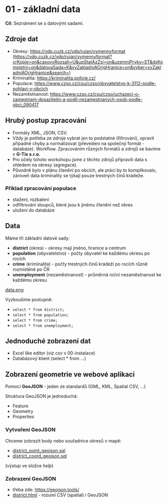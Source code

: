 # 01 - základní data

**Cíl:** Seznámení se s datovými sadami.

## Zdroje dat

- Okresy: https://vdp.cuzk.cz/vdp/ruian/vymennyformat (https://vdp.cuzk.cz/vdp/ruian/vymennyformat?crKopie=on&casovyRozsah=U&upStatAzZsj=on&uzemniPrvky=ST&dsKompletni=on&datovaSada=K&vyZakladniAOrigHranice=on&vyber=vyZakladniAOrigHranice&search=)
- Kriminalita: https://kriminalita.policie.cz/
- Populace: https://www.czso.cz/csu/czso/obyvatelstvo-k-3112-podle-pohlavi-v-obcich
- Nezaměstnanost: https://www.czso.cz/csu/czso/uchazeci-o-zamestnani-dosazitelni-a-podil-nezamestnanych-osob-podle-obci_090417

## Hrubý postup zpracování
- Formáty XML, JSON, CSV.
- Vždy je potřeba ze zdroje vybrat jen to podstatné (filtrování), opravit případné chyby a normalizovat (převedení na společný formát - databáze). Workflow. Zpracováním různých formátů a zdrojů se bavíme v **G-Tix s.r.o.**
- Pro účely tohoto workshopu jsme z těchto zdrojů připravili data s ohledem na okresy (agregace).
- Původně bylo v plánu členění po obcích, ale práci by to komplikovalo, zároveň data kriminality se týkají pouze trestných činů krádeže.

### Příklad zpracování populace
- stažení, rozbalení
- odfiltrování sloupců, které jsou k jinému členění než okres
- uložení do databáze

## Data

Máme tři základní datové sady:
- **district** (okres) - okresy mají jméno, hranice a centrum
- **population** (obyvatelstvo) - počty obyvatel ke každému okresu po rocích 
- **crime** (kriminalita) - počty trestných činů krádeží po rocích různě rozmístěné po ČR
- **unemployment** (nezaměstnanost) - průměrná roční nezaměstnanost ke každému okresu 

[data.png](data.png)

Vyzkoušíme postupně:

- `select * from district;`
- `select * from population;`
- `select * from crime;`
- `select * from unemployment;`

## Jednoduché zobrazení dat

- Excel like editor (viz csv v 00-instalace)
- Databázový klient (select * from ...)

## Zobrazení geometrie ve webové aplikaci

Pomocí **GeoJSON** - jeden ze standardů (GML, KML, Spatial CSV, ...)

Struktura GeoJSON je jednoduchá:
- Feature
- Geometry
- Properties

### Vytvoření GeoJSON

Chceme zobrazit body nebo souřadnice okresů v mapě:
- [district_point_geojson.sql](district_point_geojson.sql)
- [district_coord_geojson.sql](district_coord_geojson.sql)

(výstup ve složce _help_)

### Zobrazení GeoJSON

- třeba zde: https://geojson.tools/
- [district.html](district.html) - rozumí CSV (spatial) i GeoJSON























